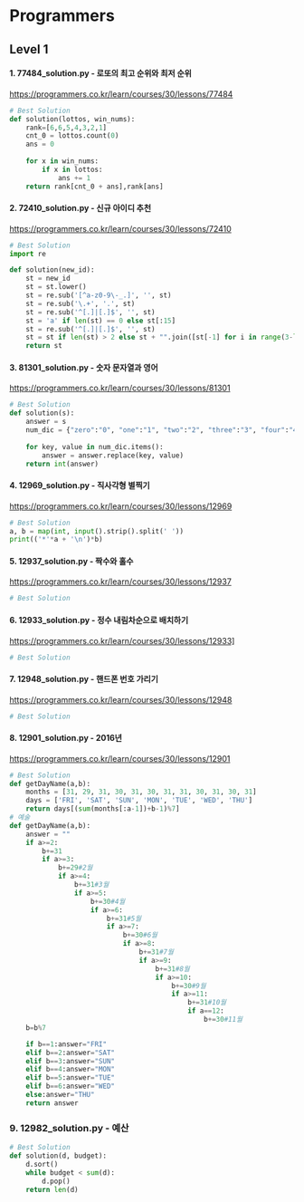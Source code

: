 # Programmers
## Level 1
#### 1. 77484_solution.py - 로또의 최고 순위와 최저 순위
https://programmers.co.kr/learn/courses/30/lessons/77484
```python
# Best Solution
def solution(lottos, win_nums):
    rank=[6,6,5,4,3,2,1]
    cnt_0 = lottos.count(0)
    ans = 0
    
    for x in win_nums:
        if x in lottos:
            ans += 1
    return rank[cnt_0 + ans],rank[ans]
```

#### 2. 72410_solution.py - 신규 아이디 추천
https://programmers.co.kr/learn/courses/30/lessons/72410
```python
# Best Solution
import re

def solution(new_id):
    st = new_id
    st = st.lower()
    st = re.sub('[^a-z0-9\-_.]', '', st)
    st = re.sub('\.+', '.', st)
    st = re.sub('^[.]|[.]$', '', st)
    st = 'a' if len(st) == 0 else st[:15]
    st = re.sub('^[.]|[.]$', '', st)
    st = st if len(st) > 2 else st + "".join([st[-1] for i in range(3-len(st))])
    return st
```

#### 3. 81301_solution.py - 숫자 문자열과 영어
https://programmers.co.kr/learn/courses/30/lessons/81301
```python
# Best Solution
def solution(s):
    answer = s
    num_dic = {"zero":"0", "one":"1", "two":"2", "three":"3", "four":"4", "five":"5", "six":"6", "seven":"7", "eight":"8", "nine":"9"}
    
    for key, value in num_dic.items():
        answer = answer.replace(key, value)
    return int(answer)
```

#### 4. 12969_solution.py - 직사각형 별찍기
https://programmers.co.kr/learn/courses/30/lessons/12969
```python
# Best Solution
a, b = map(int, input().strip().split(' '))
print(('*'*a + '\n')*b)
```

#### 5. 12937_solution.py - 짝수와 홀수
https://programmers.co.kr/learn/courses/30/lessons/12937
```python
# Best Solution
```

#### 6. 12933_solution.py - 정수 내림차순으로 배치하기
https://programmers.co.kr/learn/courses/30/lessons/12933]
```python
# Best Solution
```

#### 7. 12948_solution.py - 핸드폰 번호 가리기
https://programmers.co.kr/learn/courses/30/lessons/12948
```python
# Best Solution
```

#### 8. 12901_solution.py - 2016년
https://programmers.co.kr/learn/courses/30/lessons/12901
```python
# Best Solution
def getDayName(a,b):
    months = [31, 29, 31, 30, 31, 30, 31, 31, 30, 31, 30, 31]
    days = ['FRI', 'SAT', 'SUN', 'MON', 'TUE', 'WED', 'THU']
    return days[(sum(months[:a-1])+b-1)%7]
# 예술
def getDayName(a,b):
    answer = ""
    if a>=2:
        b+=31
        if a>=3:
            b+=29#2월
            if a>=4:
                b+=31#3월
                if a>=5:
                    b+=30#4월
                    if a>=6:
                        b+=31#5월
                        if a>=7:
                            b+=30#6월
                            if a>=8:
                                b+=31#7월
                                if a>=9:
                                    b+=31#8월
                                    if a>=10:
                                        b+=30#9월
                                        if a>=11:
                                            b+=31#10월
                                            if a==12:
                                                b+=30#11월
    b=b%7

    if b==1:answer="FRI"
    elif b==2:answer="SAT" 
    elif b==3:answer="SUN"
    elif b==4:answer="MON"
    elif b==5:answer="TUE"
    elif b==6:answer="WED"
    else:answer="THU"
    return answer
```

### 9. 12982_solution.py - 예산

```python
# Best Solution
def solution(d, budget):
    d.sort()
    while budget < sum(d):
        d.pop()
    return len(d)
```

